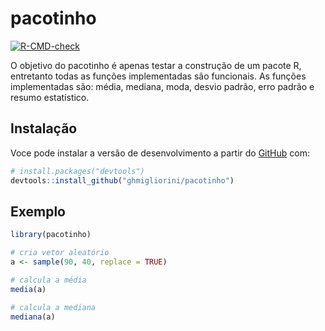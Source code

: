 
# pacotinho

<!-- badges: start -->
[![R-CMD-check](https://github.com/ghmigliorini/pacotinho/workflows/R-CMD-check/badge.svg)](https://github.com/ghmigliorini/pacotinho/actions)
<!-- badges: end -->

O objetivo do pacotinho é apenas testar a construção de um pacote R, entretanto todas as funções implementadas são funcionais. As funções implementadas são: média, mediana, moda, desvio padrão, erro padrão e resumo estatístico.


## Instalação

Voce pode instalar a versão de desenvolvimento a partir do [GitHub](https://github.com/) com:

``` r
# install.packages("devtools")
devtools::install_github("ghmigliorini/pacotinho")
```

## Exemplo

``` r
library(pacotinho)

# cria vetor aleatório
a <- sample(90, 40, replace = TRUE)

# calcula a média
media(a)

# calcula a mediana
mediana(a)
```

